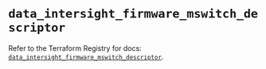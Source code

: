# `data_intersight_firmware_mswitch_descriptor`

Refer to the Terraform Registry for docs: [`data_intersight_firmware_mswitch_descriptor`](https://registry.terraform.io/providers/ciscodevnet/intersight/1.0.71/docs/data-sources/firmware_mswitch_descriptor).
